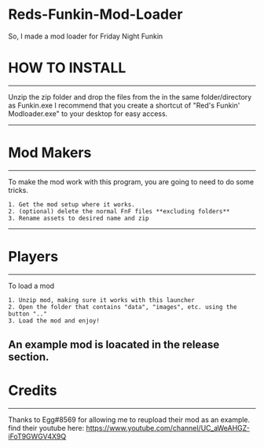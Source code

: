 # Reds-Funkin-Mod-Loader
So, I made a mod loader for Friday Night Funkin

# HOW TO INSTALL
--------------
Unzip the zip folder and drop the files from the in the same folder/directory as Funkin.exe
I recommend that you create a shortcut of "Red's Funkin' Modloader.exe" to your desktop for easy access.

--------------
# Mod Makers
--------------
To make the mod work with this program, you are going to need to do some tricks.

	1. Get the mod setup where it works.
	2. (optional) delete the normal FnF files **excluding folders**
	3. Rename assets to desired name and zip
--------------
# Players
--------------
To load a mod

	1. Unzip mod, making sure it works with this launcher
	2. Open the folder that contains "data", "images", etc. using the button ".."
	3. Load the mod and enjoy!
An example mod is loacated in the release section.
--------------
# Credits
--------------
Thanks to Egg#8569 for allowing me to reupload their mod as an example.
find their youtube here: https://www.youtube.com/channel/UC_aWeAHGZ-iFoT9GWGV4X9Q
